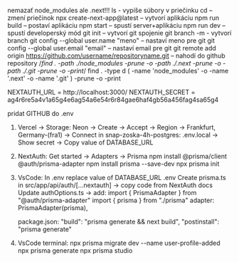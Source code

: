 nemazať node_modules ale .next!!!
ls - vypíše súbory v priečinku
cd – zmení priečinok
npx create-next-app@latest – vytvorí aplikáciu
npm run build – postaví aplikáciu
npm start – spustí server+aplikáciu
npm run dev – spustí developerský mód
git init – vytvorí git spojenie
git branch -m <name> - vytvorí branch
git config --global user.name "meno" – nastaví meno pre git
git config --global user.email "email" – nastaví email pre git
git remote add origin https://github.com/username/repositoryname.git – nahodí do github repository
/*find . -path ./node_modules -prune -o -path ./.next -prune -o -path ./.git -prune -o -print*/
find . -type d \( -name 'node_modules' -o -name '.next' -o -name '.git' \) -prune -o -print

NEXTAUTH_URL = http://localhost:3000/
NEXTAUTH_SECRET = ag4r6re5a4v1a65g4e6ag54a6e54r6r84gae6haf4gb56a456fag4sa65g4

pridat GITHUB do .env



1. Vercel -> Storage:
    Neon -> Create -> Accept -> Region -> Frankfurt, Germany-(fra1) -> Connect
    in snap-zoska-4h-postgres:
    .env.local -> Show secret -> Copy value of DATABASE_URL

2. NextAuth:
    Get started -> Adapters -> Prisma 
    npm install @prisma/client @auth/prisma-adapter
    npm install prisma --save-dev
    npx prisma init

3. VsCode:
    In .env replace value of DATABASE_URL
    .env
    Create prisma.ts in src/app/api/auth/[...nextauth] -> copy code from NextAuth docs
    Update authOptions.ts -> add:   import { PrismaAdapter } from "@auth/prisma-adapter"
                                    import { prisma } from "./prisma"
                                    adapter: PrismaAdapter(prisma),

    package.json:   "build": "prisma generate && next build",
                    "postinstall": "prisma generate"


4. VsCode terminal:
    npx prisma migrate dev --name user-profile-added
    npx prisma generate
    npx prisma studio

